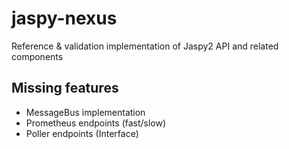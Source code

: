 # jaspy-nexus

Reference & validation implementation of Jaspy2 API and related components

## Missing features

 - MessageBus implementation
 - Prometheus endpoints (fast/slow)
 - Poller endpoints (Interface)

